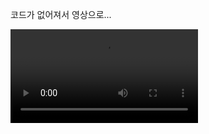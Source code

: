 코드가 없어져서 영상으로...

<div>
  <video src="https://github.com/user-attachments/assets/09166968-927e-4639-a1f6-093078efb439" />
</div>
